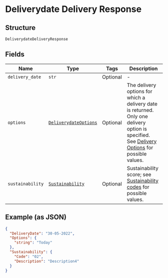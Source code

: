 
# Deliverydate Delivery Response

## Structure

`DeliverydateDeliveryResponse`

## Fields

| Name | Type | Tags | Description |
|  --- | --- | --- | --- |
| `delivery_date` | `str` | Optional | - |
| `options` | [`DeliverydateOptions`](../../doc/models/deliverydate-options.md) | Optional | The delivery options for which a delivery date is returned. Only one delivery option is specified. See [Delivery Options](#tag/Reference-codes/Delivery-options) for possible values. |
| `sustainability` | [`Sustainability`](../../doc/models/sustainability.md) | Optional | Sustainability score; see [Sustainability codes](https://developer.postnl.nl/docs/#/http/reference-data/reference-codes) for possible values. |

## Example (as JSON)

```json
{
  "DeliveryDate": "30-05-2022",
  "Options": {
    "string": "Today"
  },
  "Sustainability": {
    "Code": "02",
    "Description": "Description4"
  }
}
```

